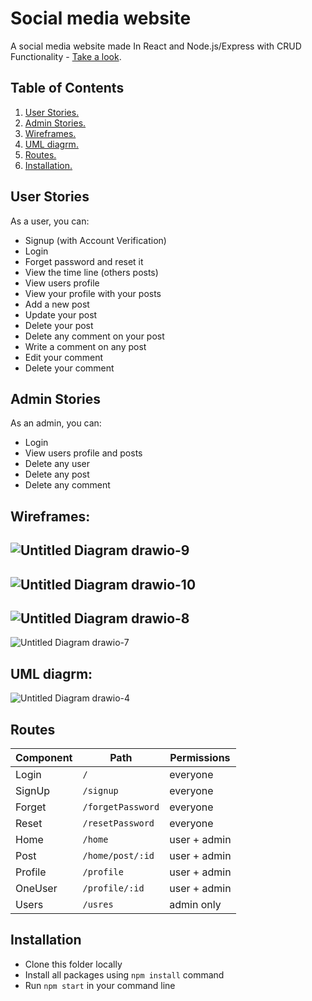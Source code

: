 # Social media website
A social media website made In React and Node.js/Express with CRUD Functionality - [Take a look](https://socialmedia-website.netlify.app).


## Table of Contents
1. [ User Stories. ](#userStor)
2. [ Admin Stories. ](#adminSto)
3. [ Wireframes. ](#wireframe)
4. [ UML diagrm.](#frontUml)
5. [ Routes. ](#frontRoutes)
6. [ Installation. ](#install)


<a name="userStor"></a>

## User Stories
As a user,  you can: 
- Signup (with Account Verification)
- Login
- Forget password and reset it
- View the time line (others posts)
- View users profile
- View your profile with your posts
- Add a new post
- Update your post
- Delete your post
- Delete any comment on your post
- Write a comment on any post 
- Edit your comment
- Delete your comment 

<a name="adminSto"></a>

## Admin Stories
As an admin,  you can: 
- Login
- View users profile and posts
- Delete any user
- Delete any post
- Delete any comment


<a name="wireframe"></a>
## Wireframes:
![Untitled Diagram drawio-9](https://user-images.githubusercontent.com/92247950/145771951-b7a7704f-edd6-4b40-8bc6-0745565e2b85.png)
-------
![Untitled Diagram drawio-10](https://user-images.githubusercontent.com/92247950/145771993-610fb6eb-a1db-4a06-bf8f-d0a741d8c51a.png)
-------
![Untitled Diagram drawio-8](https://user-images.githubusercontent.com/92247950/145772019-99817f77-92c3-42c9-8a4e-d1fc37db360c.png)
-------
![Untitled Diagram drawio-7](https://user-images.githubusercontent.com/92247950/145772067-4d2200e1-5695-447a-8412-b26ea670c366.png)







<a name="frontUml"></a>

## UML diagrm:
![Untitled Diagram drawio-4](https://user-images.githubusercontent.com/92247950/145673413-e02941e9-13da-4671-ba3d-8152291ac669.png)


<a name="frontRoutes"></a>

## Routes
Component     |     Path              |  Permissions
------------- | ---------------       | ------------
Login         | `/`                   | everyone
SignUp        | `/signup`             | everyone
Forget        | `/forgetPassword`     | everyone
Reset         | `/resetPassword`      | everyone
Home          | `/home`               | user + admin 
Post          | `/home/post/:id`      | user + admin 
Profile       | `/profile`            | user + admin 
OneUser       | `/profile/:id`        | user + admin 
Users         | `/usres`              | admin only 

<a name="install"></a>

## Installation
- Clone this folder locally
- Install all packages using `npm install` command
- Run `npm start` in your command line
